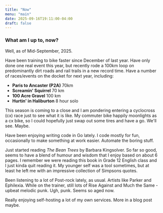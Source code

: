 ```yaml
---
title: "Now"
menu: "main"
date: 2025-09-16T19:11:00-04:00
draft: false
---
```


### What am I up to, now?

Well, as of Mid-September, 2025.

Have been training to bike faster since December of last year. Have only done one real event this year, but recently rode a 100km loop on predominantly dirt roads and rail trails in a new record time. Have a number of races/events on the docket for next year, including:

- **Paris to Ancaster (P2A)** 70km
- **Screamin' Squirrel** 70 km 
- **100 Acre Gravel** 100 km
- **Hurtin' in Haliburton** 8 hour solo

This season is coming to a close and I am pondering entering a cyclocross (cx) race just to see what it is like. My commuter bike happily moonlights as a cx bike, so I could hopefully just swap out some tires and have a go. We'll see. Maybe.

Have been enjoying writing code in Go lately. I code mostly for fun, occasionally to make something at work easier. Automate the boring stuff.

Just started reading *The Bean Trees* by Barbara Kingsolver. So far so good, seems to have a blend of humour and wisdom that I enjoy based on about 6 pages. I remember we were reading this book in Grade 12 English class and I just kinda quit reading it. My younger self was a tool sometimes, but at least he left me with an impressive collection of Simpsons quotes.

Been listening to a lot of Post-rock lately, as usual. Artists like Parker and Ephilexia. While on the trainer, still lots of Rise Against and Much the Same - upbeat melodic punk. Ugh, punk. Seems so aged now.

Really enjoying self-hosting a lot of my own services. More in a blog post maybe.